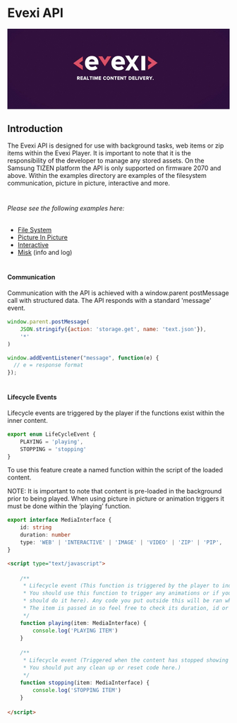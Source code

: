 # Evexi API
![Logo](./logo.jpg)

## Introduction

The Evexi API is designed for use with background tasks, web items or zip items within the Evexi Player. It is important to note that it is the 
responsibility of the developer to manage any stored assets. On the Samsung TIZEN platform the API is only supported on firmware 2070 and above. Within the examples directory are examples of the filesystem communication, picture 
in picture, interactive and more.

#

###### Please see the following examples here:
* [File System](examples/fileSystem/index.md)
* [Picture In Picture](examples/pip/index.md)
* [Interactive](examples/interactive/index.md)
* [Misk](examples/misk/index.md) (info and log)

#

#### Communication

Communication with the API is achieved with a window.parent postMessage call with structured data. The API responds with a standard 'message' event.

````javascript
window.parent.postMessage(
    JSON.stringify({action: 'storage.get', name: 'text.json'}), 
    '*'
)
````

````javascript
window.addEventListener("message", function(e) {
  // e = response format
});
````

#


#### Lifecycle Events

Lifecycle events are triggered by the player if the functions exist within the inner content.

`````typescript
export enum LifeCycleEvent {
    PLAYING = 'playing',
    STOPPING = 'stopping'
}
`````

To use this feature create a named function within the script of the loaded content.

NOTE: It is important to note that content is pre-loaded in the background prior to being played. 
When using picture in picture or animation triggers it must be done within the ‘playing’ function.


````typescript
export interface MediaInterface {
    id: string
    duration: number
    type: 'WEB' | 'INTERACTIVE' | 'IMAGE' | 'VIDEO' | 'ZIP' | 'PIP',
}
````

````html
<script type="text/javascript">
    
    /**
     * Lifecycle event (This function is triggered by the player to indicate the content is visible on the display.
     * You should use this function to trigger any animations or if your showing a picture in picture feed you
     * should do it here). Any code you put outside this will be ran when the content is loaded and before its displayed.
     * The item is passed in so feel free to check its duration, id or anything else required.
     */
    function playing(item: MediaInterface) {
        console.log('PLAYING ITEM')
    }
    
    /**
     * Lifecycle event (Triggered when the content has stopped showing and before the content is destroyed.
     * You should put any clean up or reset code here.)
     */
    function stopping(item: MediaInterface) {
        console.log('STOPPING ITEM')
    }

</script>
````
